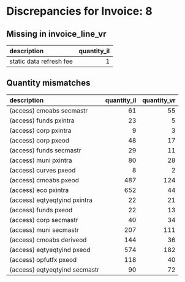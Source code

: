 # Discrepancies for Invoice: 8

## Missing in invoice_line_vr

| description             |   quantity_il |
|:------------------------|--------------:|
| static data refresh fee |             1 |

## Quantity mismatches

| description                   |   quantity_il |   quantity_vr |
|:------------------------------|--------------:|--------------:|
| (access) cmoabs secmastr      |            61 |            55 |
| (access) funds pxintra        |            23 |             5 |
| (access) corp pxintra         |             9 |             3 |
| (access) corp pxeod           |            48 |            17 |
| (access) funds secmastr       |            29 |            11 |
| (access) muni pxintra         |            80 |            28 |
| (access) curves pxeod         |             8 |             2 |
| (access) cmoabs pxeod         |           487 |           124 |
| (access) eco pxintra          |           652 |            44 |
| (access) eqtyeqtyind pxintra  |            22 |            21 |
| (access) funds pxeod          |            22 |            13 |
| (access) corp secmastr        |            40 |            34 |
| (access) muni secmastr        |           207 |           111 |
| (access) cmoabs deriveod      |           144 |            36 |
| (access) eqtyeqtyind pxeod    |           574 |           182 |
| (access) opfutfx pxeod        |           118 |            40 |
| (access) eqtyeqtyind secmastr |            90 |            72 |
